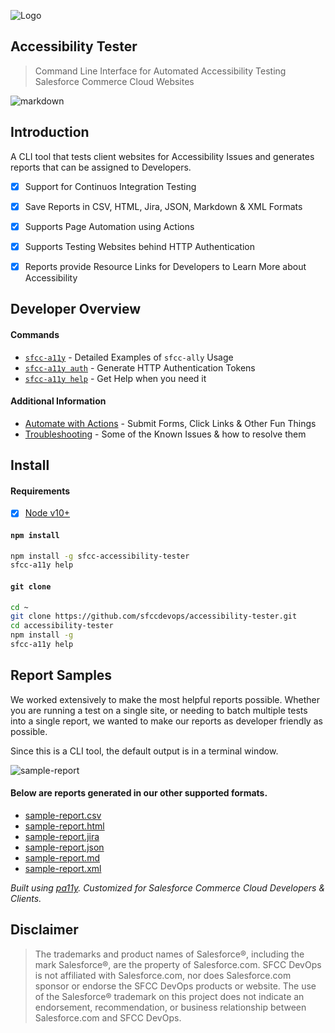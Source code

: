 ![Logo](https://sfccdevops.s3.amazonaws.com/logo-128.png "Logo")

Accessibility Tester
---

> Command Line Interface for Automated Accessibility Testing Salesforce Commerce Cloud Websites

![markdown](https://sfcc-a11y.s3.amazonaws.com/markdown.gif?v=1.0.0)

Introduction
---

A CLI tool that tests client websites for Accessibility Issues and generates reports that can be assigned to Developers.

- [X] Support for Continuos Integration Testing
- [X] Save Reports in CSV, HTML, Jira, JSON, Markdown & XML Formats
- [X] Supports Page Automation using Actions
- [X] Supports Testing Websites behind HTTP Authentication
- [X] Reports provide Resource Links for Developers to Learn More about Accessibility


Developer Overview
---

#### Commands

* [`sfcc-a11y`](docs/cmd-a11y.md) - Detailed Examples of `sfcc-ally` Usage
* [`sfcc-a11y auth`](docs/cmd-auth.md) - Generate HTTP Authentication Tokens
* [`sfcc-a11y help`](docs/cmd-help.md) - Get Help when you need it

#### Additional Information

* [Automate with Actions](docs/actions.md) - Submit Forms, Click Links & Other Fun Things
* [Troubleshooting](docs/troubleshooting.md) - Some of the Known Issues & how to resolve them


Install
---

#### Requirements

- [X] [Node v10+](https://nodejs.org/en/download/)

#### `npm install`

```bash
npm install -g sfcc-accessibility-tester
sfcc-a11y help
```

#### `git clone`

```bash
cd ~
git clone https://github.com/sfccdevops/accessibility-tester.git
cd accessibility-tester
npm install -g
sfcc-a11y help
```

Report Samples
---

We worked extensively to make the most helpful reports possible.  Whether you are running a test on a single site, or needing to batch multiple tests into a single report, we wanted to make our reports as developer friendly as possible.

Since this is a CLI tool, the default output is in a terminal window.

![sample-report](https://sfcc-a11y.s3.amazonaws.com/sample-report/cli.jpg?v=1.0.0)

#### Below are reports generated in our other supported formats.

* [sample-report.csv](https://gist.github.com/manifestinteractive/fab5fc8cceac093cbe9fb5a5c2ad1b96)
* [sample-report.html](https://sfcc-a11y.s3.amazonaws.com/sample-report/a11y_20190804_221047.html)
* [sample-report.jira](https://gist.github.com/manifestinteractive/52a25c431d8280166e005f5c82b5d34e)
* [sample-report.json](https://gist.github.com/manifestinteractive/dbe2909776bd27a1242cc6afbc7d93d9)
* [sample-report.md](https://gist.github.com/manifestinteractive/f2c87d567ff052acc766ce14387e915b)
* [sample-report.xml](https://gist.github.com/manifestinteractive/bca0ee98f455e2cfe67a8d3f1f31b6ad)

_Built using [pa11y](https://github.com/pa11y/pa11y). Customized for Salesforce Commerce Cloud Developers & Clients._

Disclaimer
---

> The trademarks and product names of Salesforce®, including the mark Salesforce®, are the property of Salesforce.com. SFCC DevOps is not affiliated with Salesforce.com, nor does Salesforce.com sponsor or endorse the SFCC DevOps products or website. The use of the Salesforce® trademark on this project does not indicate an endorsement, recommendation, or business relationship between Salesforce.com and SFCC DevOps.
